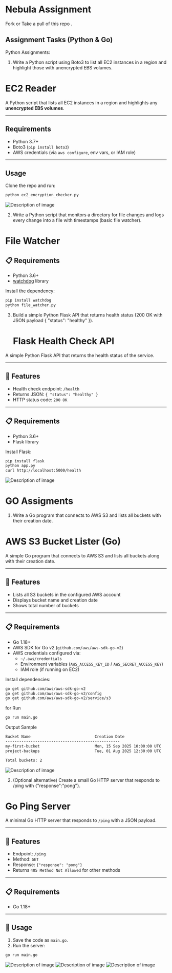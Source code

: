 # Nebula Assignment 
Fork or Take a pull of this repo .




## Assignment Tasks (Python & Go)

Python Assignments:

1. Write a Python script using Boto3 to list all EC2 instances in a region and highlight those with unencrypted EBS volumes.


# EC2 Reader

A Python script that lists all EC2 instances in a region and highlights any **unencrypted EBS volumes**.

---

## Requirements
- Python 3.7+  
- Boto3 (`pip install boto3`)  
- AWS credentials (via `aws configure`, env vars, or IAM role)  

---

## Usage
Clone the repo and run:


```bash
python ec2_encryption_checker.py

```
![Description of image](images/Ec2reader.png)

2. Write a Python script that monitors a directory for file changes and logs every change into a file with timestamps (basic file watcher).

# File Watcher

   ## 📋 Requirements
- Python 3.6+  
- [watchdog](https://pypi.org/project/watchdog/) library  

Install the dependency:
```bash
pip install watchdog
python file_watcher.py
```


3. Build a simple Python Flask API that returns health status (200 OK with JSON payload { "status": "healthy" }).
   # Flask Health Check API

A simple Python Flask API that returns the health status of the service.

---

## 🚀 Features
- Health check endpoint: `/health`
- Returns JSON: `{ "status": "healthy" }`
- HTTP status code: `200 OK`

---

## 📋 Requirements
- Python 3.6+  
- Flask library  

Install Flask:
```bash
pip install flask
python app.py
curl http://localhost:5000/health
```

![Description of image](images/Healty.png)



# GO Assigments

1. Write a Go program that connects to AWS S3 and lists all buckets with their creation date.

# AWS S3 Bucket Lister (Go)

A simple Go program that connects to AWS S3 and lists all buckets along with their creation date.

---

## 🚀 Features
- Lists all S3 buckets in the configured AWS account
- Displays bucket name and creation date
- Shows total number of buckets

---

## 📋 Requirements
- Go 1.18+  
- AWS SDK for Go v2 (`github.com/aws/aws-sdk-go-v2`)  
- AWS credentials configured via:
  - `~/.aws/credentials`
  - Environment variables (`AWS_ACCESS_KEY_ID` / `AWS_SECRET_ACCESS_KEY`)  
  - IAM role (if running on EC2)

Install dependencies:
```bash
go get github.com/aws/aws-sdk-go-v2
go get github.com/aws/aws-sdk-go-v2/config
go get github.com/aws/aws-sdk-go-v2/service/s3
```
for Run 

```bash
go run main.go

```

Output Sample

```bash
Bucket Name                            Creation Date
--------------------------------------------------
my-first-bucket                        Mon, 15 Sep 2025 10:00:00 UTC
project-backups                        Tue, 01 Aug 2025 12:30:00 UTC

Total buckets: 2

```
![Description of image](images/s3BucketListner.png)

2. (Optional alternative) Create a small Go HTTP server that responds to /ping with {"response":"pong"}.
# Go Ping Server

A minimal Go HTTP server that responds to `/ping` with a JSON payload.

---

## 🚀 Features
- Endpoint: `/ping`
- Method: `GET`
- Response: `{"response": "pong"}`
- Returns `405 Method Not Allowed` for other methods

---

## 📋 Requirements
- Go 1.18+  

---

## 🔧 Usage

1. Save the code as `main.go`.  
2. Run the server:
```bash
go run main.go

```

![Description of image](images/PingPongServer.png)
![Description of image](images/PingPongResults.png)
![Description of image](images/pingPongpostman.png)


